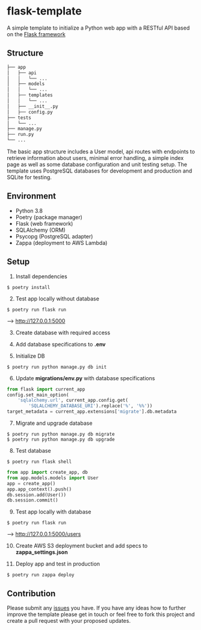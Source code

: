 # flask-template

A simple template to initialize a Python web app with a RESTful API based on the [Flask framework](https://github.com/pallets/flask)

## Structure

```bash
├── app
│   ├── api
│   │   └── ...
│   ├── models
│   │   └── ...
│   ├── templates
│   │   └── ...
│   ├── __init__.py
│   ├── config.py
├── tests
│   └── ...
├── manage.py
├── run.py
└── ...
```

The basic app structure includes a User model, api routes with endpoints to retrieve information about users, minimal error handling, a simple index page as well as some database configuration and unit testing setup. The template uses PostgreSQL databases for development and production and SQLite for testing.

## Environment

- Python 3.8
- Poetry (package manager)
- Flask (web framework)
- SQLAlchemy (ORM)
- Psycopg (PostgreSQL adapter)
- Zappa (deployment to AWS Lambda)

## Setup

1. Install dependencies
```shell
$ poetry install
```

2. Test app locally without database
```shell
$ poetry run flask run
```
 --> http://127.0.0.1:5000

3. Create database with required access

4. Add database specifications to **.env**

5. Initialize DB
```shell
$ poetry run python manage.py db init
```

6. Update **migrations/env.py** with database specifications
```python
from flask import current_app
config.set_main_option(
    'sqlalchemy.url', current_app.config.get(
        'SQLALCHEMY_DATABASE_URI').replace('%', '%%'))
target_metadata = current_app.extensions['migrate'].db.metadata
```

7. Migrate and upgrade database
```shell
$ poetry run python manage.py db migrate
$ poetry run python manage.py db upgrade
```

8. Test database
```shell
$ poetry run flask shell
```
```python
from app import create_app, db
from app.models.models import User
app = create_app()
app.app_context().push()
db.session.add(User())
db.session.commit()
```

9. Test app locally with database
```shell
$ poetry run flask run
```
 --> http://127.0.0.1:5000/users

10. Create AWS S3 deployment bucket and add specs to **zappa_settings.json**

11. Deploy app and test in production
```shell
$ poetry run zappa deploy
```

## Contribution

Please submit any [issues](https://github.com/kinosal/flask-template/issues) you have. If you have any ideas how to further improve the template please get in touch or feel free to fork this project and create a pull request with your proposed updates.
